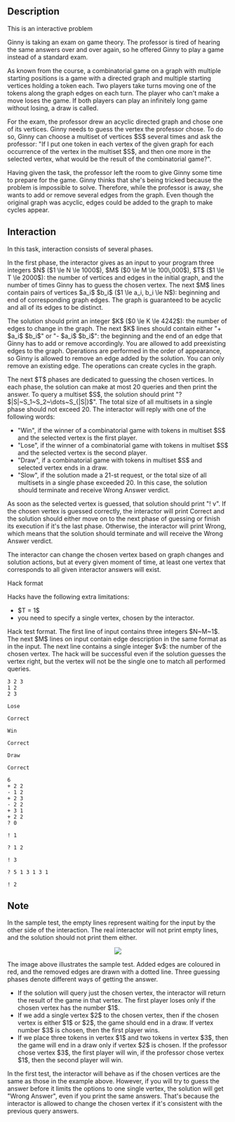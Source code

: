 ## Description

<div><p><span class="tex-font-style-it">This is an interactive problem</span></p><p>Ginny is taking an exam on game theory. The professor is tired of hearing the same answers over and over again, so he offered Ginny to play a game instead of a standard exam. </p><p>As known from the course, a combinatorial game on a graph with multiple starting positions is a game with a directed graph and multiple starting vertices holding a token each. Two players take turns moving one of the tokens along the graph edges on each turn. The player who can't make a move loses the game. If both players can play an infinitely long game without losing, a draw is called.</p><p>For the exam, the professor drew an acyclic directed graph and chose one of its vertices. Ginny needs to guess the vertex the professor chose. To do so, Ginny can choose a multiset of vertices $S$ several times and ask the professor: "If I put one token in each vertex of the given graph for each occurrence of the vertex in the multiset $S$, and then one more in the selected vertex, what would be the result of the combinatorial game?". </p><p>Having given the task, the professor left the room to give Ginny some time to prepare for the game. Ginny thinks that she's being tricked because the problem is impossible to solve. Therefore, while the professor is away, she wants to add or remove several edges from the graph. Even though the original graph was acyclic, edges could be added to the graph to make cycles appear.</p></div><div><h2>Interaction</h2><p>In this task, interaction consists of several phases.</p><p>In the first phase, the interactor gives as an input to your program three integers $N$ ($1 \le N \le 1000$), $M$ ($0 \le M \le 100\,000$), $T$ ($1 \le T \le 2000$): the number of vertices and edges in the initial graph, and the number of times Ginny has to guess the chosen vertex. The next $M$ lines contain pairs of vertices $a_i$ $b_i$ ($1 \le a_i, b_i \le N$): beginning and end of corresponding graph edges. The graph is guaranteed to be acyclic and all of its edges to be distinct.</p><p>The solution should print an integer $K$ ($0 \le K \le 4242$): the number of edges to change in the graph. The next $K$ lines should contain either "<span class="tex-font-style-tt">+ $a_i$ $b_i$</span>" or "<span class="tex-font-style-tt">- $a_i$ $b_i$</span>": the beginning and the end of an edge that Ginny has to add or remove accordingly. You are allowed to add preexisting edges to the graph. Operations are performed in the order of appearance, so Ginny is allowed to remove an edge added by the solution. You can only remove an existing edge. The operations can create cycles in the graph. </p><p>The next $T$ phases are dedicated to guessing the chosen vertices. In each phase, the solution can make at most 20 queries and then print the answer. To query a multiset $S$, the solution should print "<span class="tex-font-style-tt">? $|S|~S_1~S_2~\dots~S_{|S|}$</span>". The total size of all multisets in a single phase should not exceed 20. The interactor will reply with one of the following words: </p><ul> <li> "<span class="tex-font-style-tt">Win</span>", if the winner of a combinatorial game with tokens in multiset $S$ and the selected vertex is the first player. </li><li> "<span class="tex-font-style-tt">Lose</span>", if the winner of a combinatorial game with tokens in multiset $S$ and the selected vertex is the second player. </li><li> "<span class="tex-font-style-tt">Draw</span>", if a combinatorial game with tokens in multiset $S$ and selected vertex ends in a draw. </li><li> "<span class="tex-font-style-tt">Slow</span>", if the solution made a 21-st request, or the total size of all multisets in a single phase exceeded 20. In this case, the solution should terminate and receive <span class="tex-font-style-tt">Wrong Answer</span> verdict. </li></ul><p>As soon as the selected vertex is guessed, that solution should print "<span class="tex-font-style-tt">! v</span>". If the chosen vertex is guessed correctly, the interactor will print <span class="tex-font-style-tt">Correct</span> and the solution should either move on to the next phase of guessing or finish its execution if it's the last phase. Otherwise, the interactor will print <span class="tex-font-style-tt">Wrong</span>, which means that the solution should terminate and will receive the <span class="tex-font-style-tt">Wrong Answer</span> verdict. </p><p>The interactor can change the chosen vertex based on graph changes and solution actions, but at every given moment of time, at least one vertex that corresponds to all given interactor answers will exist. </p><p><span class="tex-font-style-bf">Hack format</span></p><p>Hacks have the following extra limitations: </p><ul> <li> $T = 1$ </li><li> you need to specify a single vertex, chosen by the interactor. </li></ul><p>Hack test format. The first line of input contains three integers $N~M~1$. The next $M$ lines on input contain edge description in the same format as in the input. The next line contains a single integer $v$: the number of the chosen vertex. The hack will be successful even if the solution guesses the vertex right, but the vertex will not be the single one to match all performed queries.</p></div>





```input1
3 2 3
1 2
2 3

Lose

Correct

Win

Correct

Draw

Correct
```




```output1
6
+ 2 2
- 1 2
+ 2 3
- 2 2
+ 3 1
+ 2 2
? 0

! 1

? 1 2

! 3

? 5 1 3 1 3 1

! 2
```



## Note

<p>In the sample test, the empty lines represent waiting for the input by the other side of the interaction. The real interactor will not print empty lines, and the solution should not print them either. </p><center> <img class="tex-graphics" src="file://V92QytYK.png" style="max-width: 100.0%;max-height: 100.0%;"> </center><p>The image above illustrates the sample test. Added edges are coloured in red, and the removed edges are drawn with a dotted line. Three guessing phases denote different ways of getting the answer. </p><ul> <li> If the solution will query just the chosen vertex, the interactor will return the result of the game in that vertex. The first player loses only if the chosen vertex has the number $1$. </li><li> If we add a single vertex $2$ to the chosen vertex, then if the chosen vertex is either $1$ or $2$, the game should end in a draw. If vertex number $3$ is chosen, then the first player wins. </li><li> If we place three tokens in vertex $1$ and two tokens in vertex $3$, then the game will end in a draw only if vertex $2$ is chosen. If the professor chose vertex $3$, the first player will win, if the professor chose vertex $1$, then the second player will win. </li></ul><p>In the first test, the interactor will behave as if the chosen vertices are the same as those in the example above. However, if you will try to guess the answer before it limits the options to one single vertex, the solution will get "<span class="tex-font-style-tt">Wrong Answer</span>", even if you print the same answers. That's because the interactor is allowed to change the chosen vertex if it's consistent with the previous query answers.</p>
